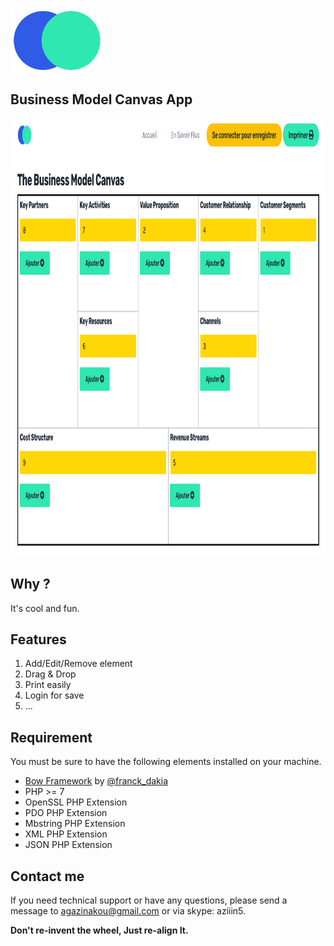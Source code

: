 <img src="public/img/logo.png" height="100" />

## Business Model Canvas App

<img src="public/img/2.png" height="700" />


## Why ?

It's cool and fun.


## Features
1. Add/Edit/Remove element
2. Drag & Drop
3. Print easily
4. Login for save
5. ...

## Requirement

You must be sure to have the following elements installed on your machine.

- [Bow Framework](https://bowphp.github.io) by [@franck_dakia](https://twitter.com/franck_dakia)
- PHP >= 7
- OpenSSL PHP Extension
- PDO PHP Extension
- Mbstring PHP Extension
- XML PHP Extension
- JSON PHP Extension


## Contact me 

If you need technical support or have any questions, please send a message to [agazinakou@gmail.com](mailto:agazinakou@gmail.com) or via skype: aziiin5.

**Don't re-invent the wheel, Just re-align It.**
